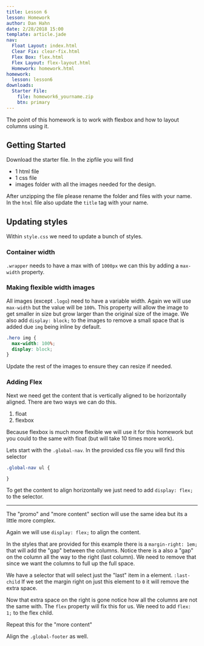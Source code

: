 ```yaml
---
title: Lesson 6
lesson: Homework
author: Dan Hahn
date: 2/28/2018 15:00
template: article.jade
nav:
  Float Layout: index.html
  Clear Fix: clear-fix.html
  Flex Box: flex.html
  Flex Layout: flex-layout.html
  Homework: homework.html
homework:
  lesson: lesson6
downloads:
  Starter File:
    file: homework6_yourname.zip
    btn: primary
---
```


The point of this homework is to work with flexbox and how to layout columns using it.

## Getting Started

Download the starter file.  In the zipfile you will find

* 1 html file
* 1 css file
* images folder with all the images needed for the design.

After unzipping the file please rename the folder and files with your name. In the `html` file also update the `title` tag with your name.  

## Updating styles

Within `style.css` we need to update a bunch of styles.

### Container width

`.wrapper` needs to have a max with of `1000px` we can this by adding a `max-width` property.

### Making flexible width images

All images (except `.logo`) need to have a variable width.  Again we will use `max-width` but the value will be `100%`. This property will allow the image to get smaller in size but grow larger than the original size of the image.  We also add `display: block;` to the images to remove a small space that is added due `img` being inline by default.

```css
.hero img {
  max-width: 100%;
  display: block;
}
```
Update the rest of the images to ensure they can resize if needed.

### Adding Flex

Next we need get the content that is vertically aligned to be horizontally aligned.  There are two ways we can do this.  

1. float
2. flexbox

Because flexbox is much more flexible we will use it for this homework but you could to the same with float (but will take 10 times more work).

Lets start with the `.global-nav`.  In the provided css file you will find this selector

```css
.global-nav ul {

}
```
To get the content to align horizontally we just need to add `display: flex;` to the selector.

---

The "promo" and "more content" section will use the same idea but its a little more complex.

Again we will use `display: flex;` to align the content.

In the styles that are provided for this example there is a `margin-right: 1em;` that will add the "gap" between the columns.  Notice there is a also a "gap" on the column all the way to the right (last column).  We need to remove that since we want the columns to full up the full space.  

We have a selector that will select just the "last" item in a element.  `:last-child` If we set the margin right on just this element to `0` it will remove the extra space.

Now that extra space on the right is gone notice how all the columns are not the same with.   The `flex` property will fix this for us.  We need to add `flex: 1;` to the flex child.  

Repeat this for the "more content"

Align the `.global-footer` as well.
